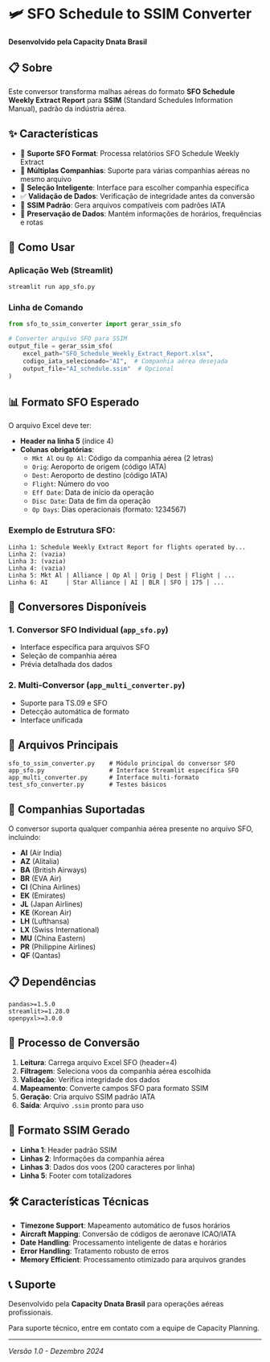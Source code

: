 # 🛩️ SFO Schedule to SSIM Converter

**Desenvolvido pela Capacity Dnata Brasil**

## 📋 Sobre

Este conversor transforma malhas aéreas do formato **SFO Schedule Weekly Extract Report** para **SSIM** (Standard Schedules Information Manual), padrão da indústria aérea.

## ✨ Características

- 🎯 **Suporte SFO Format**: Processa relatórios SFO Schedule Weekly Extract
- 🏢 **Múltiplas Companhias**: Suporte para várias companhias aéreas no mesmo arquivo
- 🤖 **Seleção Inteligente**: Interface para escolher companhia específica
- ✅ **Validação de Dados**: Verificação de integridade antes da conversão
- 📄 **SSIM Padrão**: Gera arquivos compatíveis com padrões IATA
- 🔄 **Preservação de Dados**: Mantém informações de horários, frequências e rotas

## 🚀 Como Usar

### Aplicação Web (Streamlit)
```bash
streamlit run app_sfo.py
```

### Linha de Comando
```python
from sfo_to_ssim_converter import gerar_ssim_sfo

# Converter arquivo SFO para SSIM
output_file = gerar_ssim_sfo(
    excel_path="SFO_Schedule_Weekly_Extract_Report.xlsx",
    codigo_iata_selecionado="AI",  # Companhia aérea desejada
    output_file="AI_schedule.ssim"  # Opcional
)
```

## 📊 Formato SFO Esperado

O arquivo Excel deve ter:

- **Header na linha 5** (índice 4)
- **Colunas obrigatórias**:
  - `Mkt Al` ou `Op Al`: Código da companhia aérea (2 letras)
  - `Orig`: Aeroporto de origem (código IATA)
  - `Dest`: Aeroporto de destino (código IATA)
  - `Flight`: Número do voo
  - `Eff Date`: Data de início da operação
  - `Disc Date`: Data de fim da operação
  - `Op Days`: Dias operacionais (formato: 1234567)

### Exemplo de Estrutura SFO:
```
Linha 1: Schedule Weekly Extract Report for flights operated by...
Linha 2: (vazia)
Linha 3: (vazia)
Linha 4: (vazia)
Linha 5: Mkt Al | Alliance | Op Al | Orig | Dest | Flight | ...
Linha 6: AI     | Star Alliance | AI | BLR | SFO | 175 | ...
```

## 🔧 Conversores Disponíveis

### 1. Conversor SFO Individual (`app_sfo.py`)
- Interface específica para arquivos SFO
- Seleção de companhia aérea
- Prévia detalhada dos dados

### 2. Multi-Conversor (`app_multi_converter.py`)
- Suporte para TS.09 e SFO
- Detecção automática de formato
- Interface unificada

## 📁 Arquivos Principais

```
sfo_to_ssim_converter.py    # Módulo principal do conversor SFO
app_sfo.py                  # Interface Streamlit específica SFO  
app_multi_converter.py      # Interface multi-formato
test_sfo_converter.py       # Testes básicos
```

## 🏢 Companhias Suportadas

O conversor suporta qualquer companhia aérea presente no arquivo SFO, incluindo:
- **AI** (Air India)
- **AZ** (Alitalia)  
- **BA** (British Airways)
- **BR** (EVA Air)
- **CI** (China Airlines)
- **EK** (Emirates)
- **JL** (Japan Airlines)
- **KE** (Korean Air)
- **LH** (Lufthansa)
- **LX** (Swiss International)
- **MU** (China Eastern)
- **PR** (Philippine Airlines)
- **QF** (Qantas)

## 📋 Dependências

```
pandas>=1.5.0
streamlit>=1.28.0
openpyxl>=3.0.0
```

## 🔄 Processo de Conversão

1. **Leitura**: Carrega arquivo Excel SFO (header=4)
2. **Filtragem**: Seleciona voos da companhia aérea escolhida
3. **Validação**: Verifica integridade dos dados
4. **Mapeamento**: Converte campos SFO para formato SSIM
5. **Geração**: Cria arquivo SSIM padrão IATA
6. **Saída**: Arquivo `.ssim` pronto para uso

## 🎯 Formato SSIM Gerado

- **Linha 1**: Header padrão SSIM
- **Linhas 2**: Informações da companhia aérea
- **Linhas 3**: Dados dos voos (200 caracteres por linha)
- **Linha 5**: Footer com totalizadores

## 🛠️ Características Técnicas

- **Timezone Support**: Mapeamento automático de fusos horários
- **Aircraft Mapping**: Conversão de códigos de aeronave ICAO/IATA
- **Date Handling**: Processamento inteligente de datas e horários
- **Error Handling**: Tratamento robusto de erros
- **Memory Efficient**: Processamento otimizado para arquivos grandes

## 📞 Suporte

Desenvolvido pela **Capacity Dnata Brasil** para operações aéreas profissionais.

Para suporte técnico, entre em contato com a equipe de Capacity Planning.

---

*Versão 1.0 - Dezembro 2024*
